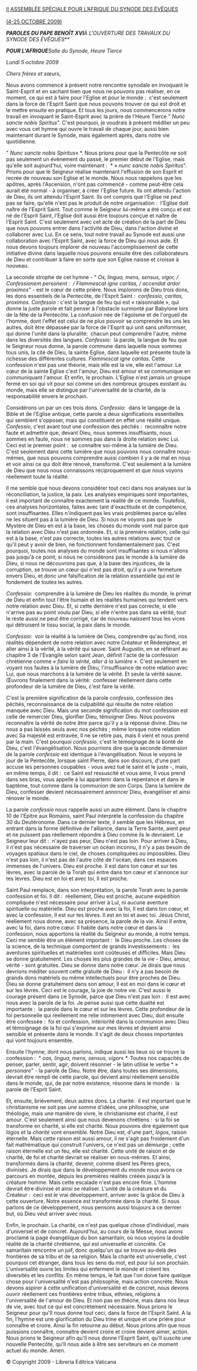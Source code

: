 [II ASSEMBLÉE SPÉCIALE POUR L’AFRIQUE DU SYNODE DES ÉVÊQUES \
\
(4-25 OCTOBRE 2009)](http://www.vatican.va/roman_curia/synod/index_fr.htm#II%20Assemblea%20Speciale%20per%20lAfrica)

***PAROLES*** ***DU PAPE BENOÎT XVI****À L'OUVERTURE DES TRAVAUX DU SYNODE DES ÉVÊQUES***

***POUR L'AFRIQUE****Salle du Synode, Heure Tierce*

*Lundi 5 octobre 2009*

*Chers frères et sœurs,*

Nous avons commencé à présent notre rencontre synodale en invoquant le Saint-Esprit et en sachant bien que nous ne pouvons pas réaliser, en ce moment, ce qui est à faire pour l'Eglise et pour le monde :  c'est seulement dans la force de l'Esprit Saint que nous pouvons trouver ce qui est droit et le mettre ensuite en pratique. Et tous les jours, nous commencerons notre travail en invoquant le Saint-Esprit avec la prière de l'Heure Tierce " *Nunc sancte nobis Spiritus*". C'est pourquoi, je voudrais à présent méditer un peu avec vous cet hymne qui ouvre le travail de chaque jour, aussi bien maintenant durant le Synode, mais également après, dans notre vie quotidienne.

" *Nunc sancte nobis Spiritus*« *. Nous prions pour que la Pentecôte ne soit pas seulement un événement du passé, le premier début de l'Eglise, mais qu'elle soit aujourd'hui, voire maintenant :  * » *nunc sancte nobis Spiritus*". Prions pour que le Seigneur réalise maintenant l'effusion de son Esprit et recrée de nouveau son Eglise et le monde. Nous nous rappelons que les apôtres, après l'Ascension, n'ont pas commencé - comme peut-être cela aurait été normal - à organiser, à créer l'Eglise future. Ils ont attendu l'action de Dieu, ils ont attendu l'Esprit Saint. Ils ont compris que l'Eglise ne peut pas se faire, qu'elle n'est pas le produit de notre organisation :  l'Eglise doit naître de l'Esprit Saint. Tout comme le Seigneur lui-même a été conçu et est né de l'Esprit Saint, l'Eglise doit aussi être toujours conçue et naître de l'Esprit Saint. C'est seulement avec cet acte de création de la part de Dieu que nous pouvons entrer dans l'activité de Dieu, dans l'action divine et collaborer avec Lui. En ce sens, tout notre travail au Synode est aussi une collaboration avec l'Esprit Saint, avec la force de Dieu qui nous aide. Et nous devons toujours implorer de nouveau l'accomplissement de cette initiative divine dans laquelle nous pouvons ensuite être des collaborateurs de Dieu et contribuer à faire en sorte que son Eglise naisse et croisse à nouveau.

La seconde strophe de cet hymne - " *Os, lingua, mens, sensus, vigor, / Confessionem personent :  / Flammescat igne caritas, / accendat ardor proximos" -* est le cœur de cette prière. Nous implorons de Dieu trois dons, les dons essentiels de la Pentecôte, de l'Esprit Saint :  *confessio, caritas, proximos*. *Confessio :* c'est la langue de feu qui est « raisonnable », qui donne la juste parole et fait penser à l'obstacle surmonté par Babylone lors de la fête de la Pentecôte. La confusion née de l'égoïsme et de l'orgueil de l'homme, dont l'effet est celui de ne plus pouvoir se comprendre les uns les autres, doit être dépassée par la force de l'Esprit qui unit sans uniformiser, qui donne l'unité dans la pluralité:  chacun peut comprendre l'autre, même dans les diversités des langues. *Confessio*:  la parole, la langue de feu que le Seigneur nous donne, la parole commune dans laquelle nous sommes tous unis, la cité de Dieu, la sainte Eglise, dans laquelle est présente toute la richesse des différentes cultures. *Flammescat igne caritas*. Cette confession n'est pas une théorie, mais elle est la vie, elle est l'amour. Le cœur de la sainte Eglise c'est l'amour, Dieu est amour et se communique en communiquant l'amour. Et enfin, le prochain. L'Eglise n'est jamais un groupe fermé en soi qui vit pour soi comme un des nombreux groupes existant au monde, mais elle se distingue par l'universalité de la charité, de la responsabilité envers le prochain.

Considérons un par un ces trois dons. *Confessio*:  dans le langage de la Bible et de l'Eglise antique, cette parole a deux significations essentielles qui semblent s'opposer, mais qui constituent en effet une réalité unique. *Confessio*, c'est avant tout une confession des péchés :  reconnaître notre faute et admettre que, devant Dieu, nous sommes insuffisants, nous sommes en faute, nous ne sommes pas dans la droite relation avec Lui. Ceci est le premier point :  se connaître soi-même à la lumière de Dieu. C'est seulement dans cette lumière que nous pouvons nous connaître nous-mêmes, que nous pouvons comprendre aussi combien il y a de mal en nous et voir ainsi ce qui doit être rénové, transformé. C'est seulement à la lumière de Dieu que nous nous connaissons réciproquement et que nous voyons réellement toute la réalité.

Il me semble que nous devons considérer tout ceci dans nos analyses sur la réconciliation, la justice, la paix. Les analyses empiriques sont importantes, il est important de connaître exactement la réalité de ce monde. Toutefois, ces analyses horizontales, faites avec tant d'exactitude et de compétence, sont insuffisantes. Elles n'indiquent pas les vrais problèmes parce qu'elles ne les situent pas à la lumière de Dieu. Si nous ne voyons pas que le Mystère de Dieu en est à la base, les choses du monde vont mal parce que la relation avec Dieu n'est pas ordonnée. Et, si la première relation, celle qui est à la base, n'est pas correcte, toutes les autres relations avec tout ce qu'il peut y avoir de bien, ne fonctionnent fondamentalement pas. C'est pourquoi, toutes nos analyses du monde sont insuffisantes si nous n'allons pas jusqu'à ce point, si nous ne considérons pas le monde à la lumière de Dieu, si nous ne découvrons pas que, à la base des injustices, de la corruption, se trouve un cœur qui n'est pas droit, qu'il y a une fermeture envers Dieu, et donc une falsification de la relation essentielle qui est le fondement de toutes les autres.

*Confessio*:  comprendre à la lumière de Dieu les réalités du monde, le primat de Dieu et enfin tout l'être humain et les réalités humaines qui tendent vers notre relation avec Dieu. Et, si cette dernière n'est pas correcte, si elle n'arrive pas au point voulu par Dieu, si elle n'entre pas dans sa vérité, tout le reste aussi ne peut être corrigé, car de nouveau naissent tous les vices qui détruisent le tissu social, la paix dans le monde.

*Confessio*:  voir la réalité à la lumière de Dieu, comprendre qu'au fond, nos réalités dépendent de notre relation avec notre Créateur et Rédempteur, et aller ainsi à la vérité, à la vérité qui sauve. Saint Augustin, en se référant au chapitre 3 de l'Evangile selon saint Jean, définit l'acte de la confession chrétienne comme « *faire la vérité, aller à la lumière* ». C'est seulement en voyant nos fautes à la lumière de Dieu, l'insuffisance de notre relation avec Lui, que nous marchons à la lumière de la vérité. Et seule la vérité sauve. Œuvrons finalement dans la vérité:  confesser réellement dans cette profondeur de la lumière de Dieu, c'est faire la vérité.

C'est la première signification de la parole *confessio*, confession des péchés, reconnaissance de la culpabilité qui résulte de notre relation manquée avec Dieu. Mais une seconde signification du mot confession est celle de remercier Dieu, glorifier Dieu, témoigner Dieu. Nous pouvons reconnaître la vérité de notre être parce qu'il y a la réponse divine. Dieu ne nous a pas laissés seuls avec nos péchés ; même lorsque notre relation avec Sa majesté est entravée, Il ne se retire pas, mais Il vient et nous prend par la main. C'est pourquoi *confessio*, c'est le témoignage de la bonté de Dieu, c'est l'évangélisation. Nous pourrions dire que la seconde dimension de la parole *confessio* est identique à l'évangélisation. Nous le voyons le jour de la Pentecôte, lorsque saint Pierre, dans son discours, d'une part accuse les personnes coupables - vous avez tué le saint et le juste -, mais, en même temps, il dit :  ce Saint est ressuscité et vous aime, Il vous prend dans ses bras, vous appelle à lui appartenir dans la repentance et dans le baptême, tout comme dans la communion de son Corps. Dans la lumière de Dieu, confesser devient nécessairement annoncer Dieu, évangéliser et ainsi rénover le monde.

La parole *confessio* nous rappelle aussi un autre élément. Dans le chapitre 10 de l'Epitre aux Romains, saint Paul interprète la confession du chapitre 30 du Deutéronome. Dans ce dernier texte, il semble que les Hébreux, en entrant dans la forme définitive de l'alliance, dans la Terre Sainte, aient peur et ne puissent pas réellement répondre à Dieu comme ils le devraient. Le Seigneur leur dit :  n'ayez pas peur, Dieu n'est pas loin. Pour arriver à Dieu, il n'est pas nécessaire de traverser un océan inconnu, il n'y a pas besoin de voyages spatiaux dans le ciel, de choses compliquées ou impossibles. Dieu n'est pas loin, il n'est pas de l'autre côté de l'océan, dans ces espaces immenses de l'univers. Dieu est proche. Il est dans ton cœur et sur tes lèvres, avec la parole de la Torah qui entre dans ton cœur et s'annonce sur tes lèvres. Dieu est en toi et avec toi, Il est proche.

Saint Paul remplace, dans son interprétation, la parole Torah avec la parole confession et foi. Il dit :  réellement, Dieu est proche, aucune expédition compliquée n'est nécessaire pour arriver à Lui, ni aucune aventure spirituelle ou matérielle. Dieu est proche avec la foi, Il est dans ton cœur, et avec la confession, Il est sur tes lèvres. Il est en toi et avec toi. Jésus Christ, réellement nous donne, avec sa présence, la parole de la vie. Ainsi Il entre, avec la foi, dans notre cœur. Il habite dans notre cœur et dans la confession, nous apportons la réalité du Seigneur au monde, à notre temps. Ceci me semble être un élément important :  le Dieu proche. Les choses de la science, de la technique comportent de grands investissements :  les aventures spirituelles et matérielles sont coûteuses et difficiles. Mais Dieu se donne gratuitement. Les choses les plus grandes de la vie - Dieu, amour, vérité - sont gratuites. Dieu se donne dans notre cœur. Je dirais que nous devrions méditer souvent cette gratuité de Dieu :  il n'y a pas besoin de grands dons matériels ou même intellectuels pour être proches de Dieu. Dieu se donne gratuitement dans son amour, Il est en moi dans le cœur et sur les lèvres. Ceci est le courage, la joie de notre vie. C'est aussi le courage présent dans ce Synode, parce que Dieu n'est pas loin :  Il est avec nous avec la parole de la foi. Je pense aussi que cette dualité est importante :  la parole dans le cœur et sur les lèvres. Cette profondeur de la foi personnelle qui réellement me relie intimement avec Dieu, doit ensuite être confessée :  foi et confession, intériorité dans la communion avec Dieu et témoignage de la foi qui s'exprime sur mes lèvres et devient ainsi sensible et présente dans le monde. Il s'agit de deux choses importantes qui vont toujours ensemble.

Ensuite l'hymne, dont nous parlons, indique aussi les lieux où se trouve la confession :  " *oas, lingua, mens, sensus, vigor*« *. Toutes nos capacités de penser, parler, sentir, agir, doivent résonner - le latin utilise le verbe * » *personare*" - la parole de Dieu. Notre être, dans toutes ses dimensions, devrait être rempli de cette parole, qui devient ainsi réellement sensible dans le monde, qui, de par notre existence, résonne dans le monde :  la parole de l'Esprit Saint.

Et, ensuite, brièvement, deux autres dons. La charité:  il est important que le christianisme ne soit pas une somme d'idées, une philosophie, une théologie, mais une manière de vivre, le christianisme est charité, il est amour. C'est seulement ainsi que nous devenons chrétiens :  si la foi se transforme en charité, si elle est charité. Nous pouvons dire également que *lógos* et la *charité* vont ensemble. Notre Dieu est, d'une part, *lógos*, raison éternelle. Mais cette raison est aussi amour, il ne s'agit pas froidement d'un fait mathématique qui construit l'univers, ce n'est pas un démiurge ; cette raison éternelle est un feu, elle est charité. Cette unité de raison et de charité, de foi et charité devrait se réaliser en nous-mêmes. Et ainsi, transformés dans la charité, devenir, comme disent les Pères grecs, divinisés. Je dirais que dans le développement du monde nous avons ce parcours en montée, depuis les premières réalités créées jusqu'à la créature homme. Mais cette escalade n'est pas encore finie. L'homme devrait être divinisé et ainsi se réaliser. L'unité de la créature et du Créateur :  ceci est le vrai développement, arriver avec la grâce de Dieu à cette ouverture. Notre essence est transformée dans la charité. Si nous parlons de ce développement, nous pensons aussi toujours à ce dernier but, où Dieu veut arriver avec nous.

Enfin, le prochain. La charité, ce n'est pas quelque chose d'individuel, mais d'universel et de concret. Aujourd'hui, au cours de la Messe, nous avons proclamé la page évangélique du bon samaritain, où nous voyons la double réalité de la charité chrétienne, qui est universelle et concrète. Ce samaritain rencontre un juif, donc quelqu'un qui se trouve au-delà des frontières de sa tribu et de sa religion. Mais la charité est universelle, c'est pourquoi cet étranger, dans tous les sens du mot, est pour lui son prochain. L'universalité ouvre les limites qui enferment le monde et créent les diversités et les conflits. En même temps, le fait que l'on doive faire quelque chose pour l'universalité n'est pas philosophie, mais action concrète. Nous devons aspirer à cette unification d'universalité et de concret, nous devons ouvrir réellement ces frontières entre tribus, ethnies, religions à l'universalité de l'amour de Dieu. Et non pas en théorie, mais dans nos lieux de vie, avec tout ce qui est concrètement nécessaire. Nous prions le Seigneur pour qu'Il nous donne tout ceci, dans la force de l'Esprit Saint. A la fin, l'hymne est une glorification du Dieu trine et unique et une prière pour connaître et croire. Ainsi la fin retourne au début. Nous prions afin que nous puissions connaître, connaître devient croire et croire devient aimer, action. Nous prions le Seigneur afin qu'Il nous donne l'Esprit Saint, qu'Il suscite une nouvelle Pentecôte, qu'Il nous aide à être ses serviteurs en ce moment actuel du monde. Amen.

© Copyright 2009 - Libreria Editrice Vaticana